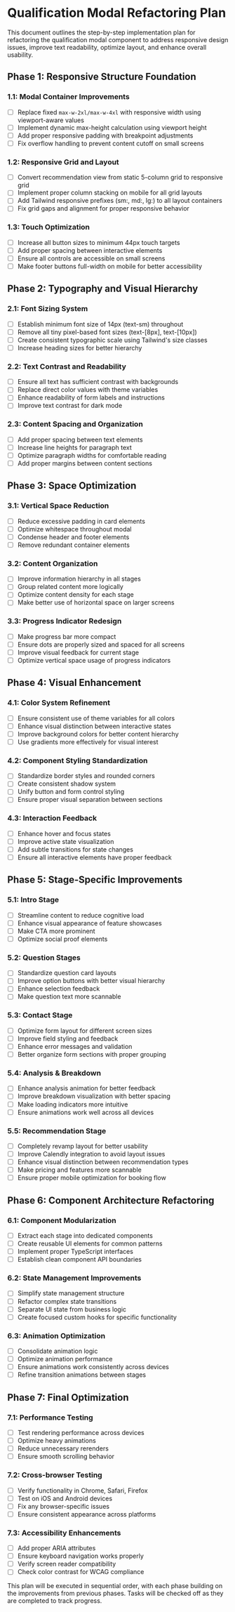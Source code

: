 # Qualification Modal Refactoring Plan

This document outlines the step-by-step implementation plan for refactoring the qualification modal component to address responsive design issues, improve text readability, optimize layout, and enhance overall usability.

## Phase 1: Responsive Structure Foundation

### 1.1: Modal Container Improvements
- [ ] Replace fixed `max-w-2xl/max-w-4xl` with responsive width using viewport-aware values
- [ ] Implement dynamic max-height calculation using viewport height
- [ ] Add proper responsive padding with breakpoint adjustments
- [ ] Fix overflow handling to prevent content cutoff on small screens

### 1.2: Responsive Grid and Layout
- [ ] Convert recommendation view from static 5-column grid to responsive grid
- [ ] Implement proper column stacking on mobile for all grid layouts
- [ ] Add Tailwind responsive prefixes (sm:, md:, lg:) to all layout containers
- [ ] Fix grid gaps and alignment for proper responsive behavior

### 1.3: Touch Optimization
- [ ] Increase all button sizes to minimum 44px touch targets
- [ ] Add proper spacing between interactive elements
- [ ] Ensure all controls are accessible on small screens
- [ ] Make footer buttons full-width on mobile for better accessibility

## Phase 2: Typography and Visual Hierarchy

### 2.1: Font Sizing System
- [ ] Establish minimum font size of 14px (text-sm) throughout
- [ ] Remove all tiny pixel-based font sizes (text-[8px], text-[10px])
- [ ] Create consistent typographic scale using Tailwind's size classes
- [ ] Increase heading sizes for better hierarchy

### 2.2: Text Contrast and Readability
- [ ] Ensure all text has sufficient contrast with backgrounds
- [ ] Replace direct color values with theme variables
- [ ] Enhance readability of form labels and instructions
- [ ] Improve text contrast for dark mode

### 2.3: Content Spacing and Organization
- [ ] Add proper spacing between text elements
- [ ] Increase line heights for paragraph text
- [ ] Optimize paragraph widths for comfortable reading
- [ ] Add proper margins between content sections

## Phase 3: Space Optimization

### 3.1: Vertical Space Reduction
- [ ] Reduce excessive padding in card elements
- [ ] Optimize whitespace throughout modal
- [ ] Condense header and footer elements
- [ ] Remove redundant container elements

### 3.2: Content Organization
- [ ] Improve information hierarchy in all stages
- [ ] Group related content more logically
- [ ] Optimize content density for each stage
- [ ] Make better use of horizontal space on larger screens

### 3.3: Progress Indicator Redesign
- [ ] Make progress bar more compact
- [ ] Ensure dots are properly sized and spaced for all screens
- [ ] Improve visual feedback for current stage
- [ ] Optimize vertical space usage of progress indicators

## Phase 4: Visual Enhancement

### 4.1: Color System Refinement
- [ ] Ensure consistent use of theme variables for all colors
- [ ] Enhance visual distinction between interactive states
- [ ] Improve background colors for better content hierarchy
- [ ] Use gradients more effectively for visual interest

### 4.2: Component Styling Standardization
- [ ] Standardize border styles and rounded corners
- [ ] Create consistent shadow system
- [ ] Unify button and form control styling
- [ ] Ensure proper visual separation between sections

### 4.3: Interaction Feedback
- [ ] Enhance hover and focus states
- [ ] Improve active state visualization
- [ ] Add subtle transitions for state changes
- [ ] Ensure all interactive elements have proper feedback

## Phase 5: Stage-Specific Improvements

### 5.1: Intro Stage
- [ ] Streamline content to reduce cognitive load
- [ ] Enhance visual appearance of feature showcases
- [ ] Make CTA more prominent
- [ ] Optimize social proof elements

### 5.2: Question Stages
- [ ] Standardize question card layouts
- [ ] Improve option buttons with better visual hierarchy
- [ ] Enhance selection feedback
- [ ] Make question text more scannable

### 5.3: Contact Stage
- [ ] Optimize form layout for different screen sizes
- [ ] Improve field styling and feedback
- [ ] Enhance error messages and validation
- [ ] Better organize form sections with proper grouping

### 5.4: Analysis & Breakdown
- [ ] Enhance analysis animation for better feedback
- [ ] Improve breakdown visualization with better spacing
- [ ] Make loading indicators more intuitive
- [ ] Ensure animations work well across all devices

### 5.5: Recommendation Stage
- [ ] Completely revamp layout for better usability
- [ ] Improve Calendly integration to avoid layout issues
- [ ] Enhance visual distinction between recommendation types
- [ ] Make pricing and features more scannable
- [ ] Ensure proper mobile optimization for booking flow

## Phase 6: Component Architecture Refactoring

### 6.1: Component Modularization
- [ ] Extract each stage into dedicated components
- [ ] Create reusable UI elements for common patterns
- [ ] Implement proper TypeScript interfaces
- [ ] Establish clean component API boundaries

### 6.2: State Management Improvements
- [ ] Simplify state management structure
- [ ] Refactor complex state transitions
- [ ] Separate UI state from business logic
- [ ] Create focused custom hooks for specific functionality

### 6.3: Animation Optimization
- [ ] Consolidate animation logic
- [ ] Optimize animation performance
- [ ] Ensure animations work consistently across devices
- [ ] Refine transition animations between stages

## Phase 7: Final Optimization

### 7.1: Performance Testing
- [ ] Test rendering performance across devices
- [ ] Optimize heavy animations
- [ ] Reduce unnecessary rerenders
- [ ] Ensure smooth scrolling behavior

### 7.2: Cross-browser Testing
- [ ] Verify functionality in Chrome, Safari, Firefox
- [ ] Test on iOS and Android devices
- [ ] Fix any browser-specific issues
- [ ] Ensure consistent appearance across platforms

### 7.3: Accessibility Enhancements
- [ ] Add proper ARIA attributes
- [ ] Ensure keyboard navigation works properly
- [ ] Verify screen reader compatibility
- [ ] Check color contrast for WCAG compliance

This plan will be executed in sequential order, with each phase building on the improvements from previous phases. Tasks will be checked off as they are completed to track progress.